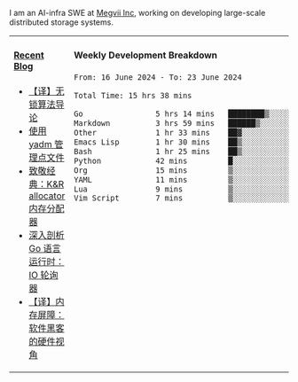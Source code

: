 I am an AI-infra SWE at [Megvii Inc](https://en.megvii.com/), working on developing large-scale distributed storage systems.

<table width="960px">
<tr>
<td valign="top" width="50%">

#### <a href="https://www.kongjun18.me" target="_blank">Recent Blog</a>

<!-- BLOG-POST-LIST:START -->
- [【译】无锁算法导论](https://kongjun18.github.io/posts/2023/07/14/)
- [使用 yadm 管理点文件](https://kongjun18.github.io/posts/2023/04/07/)
- [致敬经典：K&amp;R allocator 内存分配器](https://kongjun18.github.io/posts/2022/12/12/)
- [深入剖析 Go 语言运行时：IO 轮询器](https://kongjun18.github.io/posts/2022/11/21/)
- [【译】内存屏障：软件黑客的硬件视角](https://kongjun18.github.io/posts/2022/11/03/)
<!-- BLOG-POST-LIST:END -->

</td>
<td valign="top" width="50%">

#### Weekly Development Breakdown

<!--START_SECTION:waka-->

```txt
From: 16 June 2024 - To: 23 June 2024

Total Time: 15 hrs 38 mins

Go                5 hrs 14 mins   ████████▒░░░░░░░░░░░░░░░░   33.55 %
Markdown          3 hrs 59 mins   ██████▒░░░░░░░░░░░░░░░░░░   25.54 %
Other             1 hr 33 mins    ██▓░░░░░░░░░░░░░░░░░░░░░░   10.01 %
Emacs Lisp        1 hr 30 mins    ██▒░░░░░░░░░░░░░░░░░░░░░░   09.60 %
Bash              1 hr 25 mins    ██▒░░░░░░░░░░░░░░░░░░░░░░   09.08 %
Python            42 mins         █░░░░░░░░░░░░░░░░░░░░░░░░   04.48 %
Org               15 mins         ▒░░░░░░░░░░░░░░░░░░░░░░░░   01.61 %
YAML              11 mins         ▒░░░░░░░░░░░░░░░░░░░░░░░░   01.19 %
Lua               9 mins          ▒░░░░░░░░░░░░░░░░░░░░░░░░   01.00 %
Vim Script        7 mins          ▒░░░░░░░░░░░░░░░░░░░░░░░░   00.84 %
```

<!--END_SECTION:waka-->
</td>
</tr>

</table>
